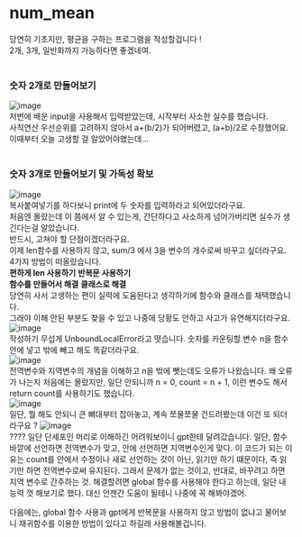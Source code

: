# num_mean
당연히 기초지만, 평균을 구하는 프로그램을 작성할겁니다 !<br>
2개, 3개, 일반화까지 가능하다면 좋겠네여.<br>
<br>
### 숫자 2개로 만들어보기
![image](https://github.com/user-attachments/assets/5dc16fbc-bf7c-4cde-ac2e-7e7e453fc623)<br>
저번에 배운 input을 사용해서 입력받았는데, 시작부터 사소한 실수를 했습니다.<br>
사칙연산 우선순위를 고려하지 않아서 a+(b/2)가 되어버렸고, (a+b)/2로 수정했어요.<br>
이때부터 오늘 고생할 걸 알았어야했는데...<br>
<br>
### 숫자 3개로 만들어보기 및 가독성 확보
![image](https://github.com/user-attachments/assets/b779d90e-cf8d-4b3c-b80b-d96f295ade2e)<br>
복사붙여넣기를 하다보니 print에 두 숫자를 입력하라고 되어있더라구요.<br>
처음엔 몰랐는데 이 쯤에서 알 수 있는게, 간단하다고 사소하게 넘어가버리면 실수가 생긴다는걸 알았습니다.<br>
반드시, 고쳐야 할 단점이겠더라구요.<br>
이제 len함수를 사용하지 않고, sum/3 에서 3을 변수의 개수로써 바꾸고 싶더라구요.<br>
4가지 방법이 떠올랐습니다.<br>
**편하게 len 사용하기**  **반복문 사용하기**<br>
**함수를 만들어서 해결**  **클래스로 해결**<br>
당연히 사서 고생하는 편이 실력에 도움된다고 생각하기에 함수와 클래스를 채택했습니다.<br>
그래야 이해 안된 부분도 찾을 수 있고 나중에 당황도 안하고 사고가 유연해지더라구요.<br>
![image](https://github.com/user-attachments/assets/06374340-90f6-4b68-8a3f-e755bfa44613)<br>
작성하기 무섭게 UnboundLocalError라고 떳습니다. 숫자를 카운팅할 변수 n을 함수안에 넣고 밖에 빼고 해도 똑같더라구요. <br>
![image](https://github.com/user-attachments/assets/eb4a6793-f241-4877-936e-c24532daaa85)<br>
전역변수와 지역변수의 개념을 이해하고 n을 밖에 뺏는데도 오류가 나왔습니다.
왜 오류가 나는지 처음에는 몰랐지만, 일단 안되니까 n = 0, count = n + 1, 이런 변수도 해서 return count를 사용하기도 했습니다.<br>
![image](https://github.com/user-attachments/assets/123ce64b-8dd4-4a30-b42a-b1c23d540de1)<br>
일단, 뭘 해도 안되니 큰 뼈대부터 잡아놓고, 계속 쪼물쪼물 건드려봤는데 이건 또 되더라구요 ?
![image](https://github.com/user-attachments/assets/e41f97ae-a208-43f9-aa89-f93118344f48)<br>
???? 일단 단세포인 머리로 이해하긴 어려워보이니 gpt한테 달려갔습니다.
일단, 함수바깥에 선언하면 전역변수가 맞고, 안에 선언하면 지역변수인게 맞다.
이 코드가 되는 이유는 count를 안에서 수정이나 새로 선언하는 것이 아닌, 읽기만 하기 떄문이다, 즉 읽기만 하면 전역변수로써 유지된다. 그래서 문제가 없는 것이고,
반대로, 바꾸려고 하면 지역 변수로 간주하는 것. 해결할려면 global 함수를 사용해야 한다고 하는데, 일단 내 능력 껏 해보기로 했다.
대신 언젠간 도움이 될테니 나중에 꼭 해봐야겠어.



다음에는, global 함수 사용과 gpt에게 반복문을 사용하지 않고 방법이 없냐고 물어보니 재귀함수를 이용한 방법이 있다고 하길래 사용해볼겁니다.
